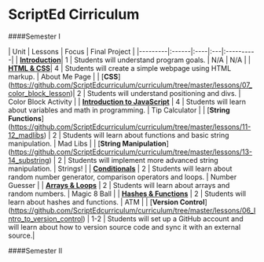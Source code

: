ScriptEd Cirriculum
===================
####Semester I

| Unit | Lessons | Focus | Final Project | 
|---------|:------|:----|:---|:----------|
| [**Introduction**](https://github.com/ScriptEdcurriculum/curriculum/blob/master/lessons/01_Introductory%20Lesson/Teacher_Notes.md)| 1 | Students will understand program goals. | N/A | N/A |
|  [**HTML & CSS**](https://github.com/ScriptEdcurriculum/curriculum/tree/master/lessons/02-05_html_css)| 4 | Students will create a simple webpage  using HTML markup. | About Me Page |
|  [**CSS**] (https://github.com/ScriptEdcurriculum/curriculum/tree/master/lessons/07_color_block_lesson)| 2 | Students will understand positioning and divs. | Color Block Activity | 
| [**Introduction to JavaScript**](https://github.com/ScriptEdcurriculum/curriculum/tree/master/lessons/08-10_tip-calculator) | 4 | Students will learn about variables  and math in programming. | Tip Calculator | 
|  [**String Functions**] (https://github.com/ScriptEdcurriculum/curriculum/tree/master/lessons/11-12_madlibs) | 2 | Students will learn about functions  and basic string manipulation. | Mad Libs | 
|  [**String Manipulation**] (https://github.com/ScriptEdcurriculum/curriculum/tree/master/lessons/13-14_substring) | 2  | Students will implement more advanced  string manipulation. | Strings! | 
|  [**Conditionals**](https://github.com/ScriptEdcurriculum/curriculum/tree/master/lessons/15-16_number_guesser) | 2  | Students will learn about random number  generator, comparison operators and loops. | Number Guesser | 
|  [**Arrays & Loops**](https://github.com/ScriptEdcurriculum/curriculum/tree/master/lessons/17-18_magic_8_ball) | 2  | Students will learn about arrays and  random numbers. | Magic 8 Ball | 
|  [**Hashes & Functions**](https://github.com/ScriptEdcurriculum/curriculum/tree/master/lessons/19-20_atm) | 2  | Students will learn about hashes and  functions. | ATM | 
| [**Version Control**] (https://github.com/ScriptEdcurriculum/curriculum/tree/master/lessons/06_Intro_to_version_control) | 1-2  | Students will set up a GitHub  account and will learn about how  to version source code and sync it with an external source.| 

####Semester II
